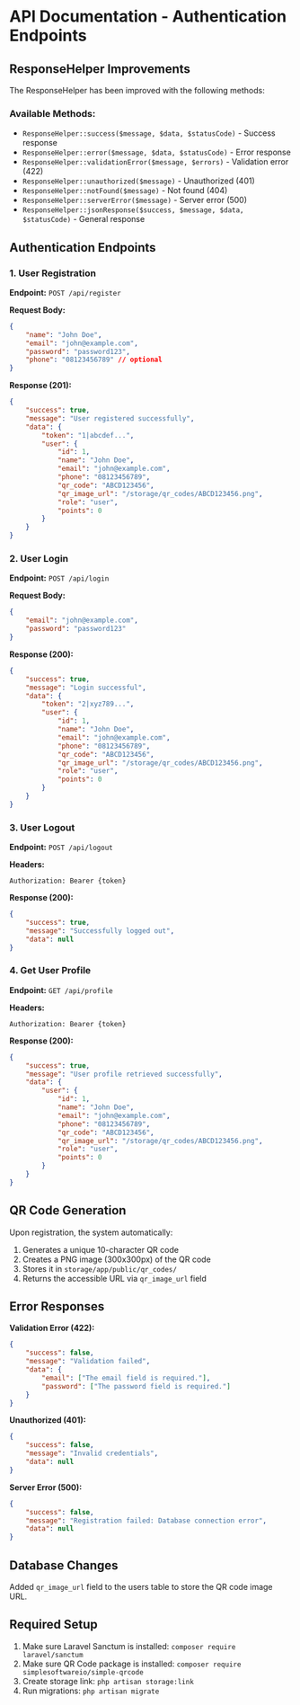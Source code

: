 # API Documentation - Authentication Endpoints

## ResponseHelper Improvements

The ResponseHelper has been improved with the following methods:

### Available Methods:
- `ResponseHelper::success($message, $data, $statusCode)` - Success response
- `ResponseHelper::error($message, $data, $statusCode)` - Error response  
- `ResponseHelper::validationError($message, $errors)` - Validation error (422)
- `ResponseHelper::unauthorized($message)` - Unauthorized (401)
- `ResponseHelper::notFound($message)` - Not found (404)
- `ResponseHelper::serverError($message)` - Server error (500)
- `ResponseHelper::jsonResponse($success, $message, $data, $statusCode)` - General response

## Authentication Endpoints

### 1. User Registration
**Endpoint:** `POST /api/register`

**Request Body:**
```json
{
    "name": "John Doe",
    "email": "john@example.com", 
    "password": "password123",
    "phone": "08123456789" // optional
}
```

**Response (201):**
```json
{
    "success": true,
    "message": "User registered successfully",
    "data": {
        "token": "1|abcdef...",
        "user": {
            "id": 1,
            "name": "John Doe",
            "email": "john@example.com",
            "phone": "08123456789",
            "qr_code": "ABCD123456",
            "qr_image_url": "/storage/qr_codes/ABCD123456.png",
            "role": "user",
            "points": 0
        }
    }
}
```

### 2. User Login
**Endpoint:** `POST /api/login`

**Request Body:**
```json
{
    "email": "john@example.com",
    "password": "password123"
}
```

**Response (200):**
```json
{
    "success": true,
    "message": "Login successful",
    "data": {
        "token": "2|xyz789...",
        "user": {
            "id": 1,
            "name": "John Doe",
            "email": "john@example.com", 
            "phone": "08123456789",
            "qr_code": "ABCD123456",
            "qr_image_url": "/storage/qr_codes/ABCD123456.png",
            "role": "user",
            "points": 0
        }
    }
}
```

### 3. User Logout
**Endpoint:** `POST /api/logout`

**Headers:**
```
Authorization: Bearer {token}
```

**Response (200):**
```json
{
    "success": true,
    "message": "Successfully logged out",
    "data": null
}
```

### 4. Get User Profile
**Endpoint:** `GET /api/profile`

**Headers:**
```
Authorization: Bearer {token}
```

**Response (200):**
```json
{
    "success": true,
    "message": "User profile retrieved successfully",
    "data": {
        "user": {
            "id": 1,
            "name": "John Doe",
            "email": "john@example.com",
            "phone": "08123456789", 
            "qr_code": "ABCD123456",
            "qr_image_url": "/storage/qr_codes/ABCD123456.png",
            "role": "user",
            "points": 0
        }
    }
}
```

## QR Code Generation

Upon registration, the system automatically:
1. Generates a unique 10-character QR code
2. Creates a PNG image (300x300px) of the QR code
3. Stores it in `storage/app/public/qr_codes/`
4. Returns the accessible URL via `qr_image_url` field

## Error Responses

**Validation Error (422):**
```json
{
    "success": false,
    "message": "Validation failed",
    "data": {
        "email": ["The email field is required."],
        "password": ["The password field is required."]
    }
}
```

**Unauthorized (401):**
```json
{
    "success": false,
    "message": "Invalid credentials",
    "data": null
}
```

**Server Error (500):**
```json
{
    "success": false,
    "message": "Registration failed: Database connection error",
    "data": null
}
```

## Database Changes

Added `qr_image_url` field to the users table to store the QR code image URL.

## Required Setup

1. Make sure Laravel Sanctum is installed: `composer require laravel/sanctum`
2. Make sure QR Code package is installed: `composer require simplesoftwareio/simple-qrcode` 
3. Create storage link: `php artisan storage:link`
4. Run migrations: `php artisan migrate`
